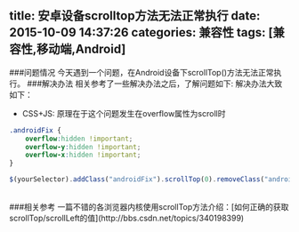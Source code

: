 title: 安卓设备scrolltop方法无法正常执行
date: 2015-10-09 14:37:26
categories: 兼容性
tags: [兼容性,移动端,Android]
---

###问题情况
今天遇到一个问题，在Android设备下scrollTop()方法无法正常执行。
###解决办法
相关参考了一些解决办法之后，了解问题如下:
解决办法大致如下：

- CSS+JS:
原理在于这个问题发生在overflow属性为scroll时

``` css
.androidFix {
    overflow:hidden !important;
    overflow-y:hidden !important;
    overflow-x:hidden !important;
}

```

``` javascript
$(yourSelector).addClass("androidFix").scrollTop(0).removeClass("androidFix");
```
<br>
###相关参考
一篇不错的各浏览器内核使用scrollTop方法介绍：[如何正确的获取scrollTop/scrollLeft的值](http://bbs.csdn.net/topics/340198399)


